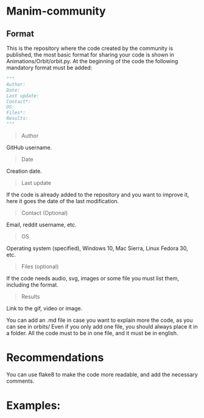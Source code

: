 # Manim-community
## Format

This is the repository where the code created by the community is published, the most basic format for sharing your code is shown in Animations/Orbit/orbit.py. At the beginning of the code the following mandatory format must be added:

```python
"""
Author:         
Date:           
Last update:    
Contact*:       
OS:             
Files*:         
Results:        
"""
```

> Author

GitHub username.

> Date

Creation date.

> Last update

If the code is already added to the repository and you want to improve it, here it goes the date of the last modification.

> Contact (Optional)

Email, reddit username, etc.

> OS

Operating system (specified), Windows 10, Mac Sierra, Linux Fedora 30, etc.

> Files (optional)

If the code needs audio, svg, images or some file you must list them, including the format.

> Results

Link to the gif, video or image.

You can add an .md file in case you want to explain more the code, as you can see in orbits/
Even if you only add one file, you should always place it in a folder.
All the code must to be in one file, and it must be in english.

# Recommendations

You can use flake8 to make the code more readable, and add the necessary comments.

# Examples: